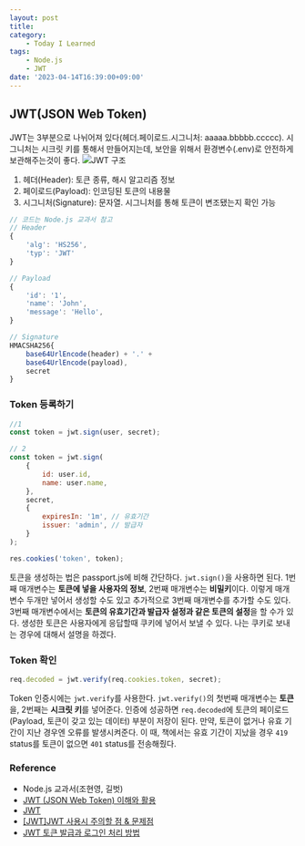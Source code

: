 ```yaml
---
layout: post
title:
category:
    - Today I Learned
tags:
    - Node.js
    - JWT
date: '2023-04-14T16:39:00+09:00'
---
```


## JWT(JSON Web Token)

JWT는 3부분으로 나뉘어져 있다(헤더.페이로드.시그니처: aaaaa.bbbbb.ccccc). 시그니처는 시크릿 키를 통해서 만들어지는데, 보안을 위해서 환경변수(.env)로 안전하게 보관해주는것이 좋다.
![JWT 구조](https://img1.daumcdn.net/thumb/R1280x0/?scode=mtistory2&fname=https%3A%2F%2Fblog.kakaocdn.net%2Fdn%2Fc5dJXJ%2FbtrvS7brBLn%2FCMZgmkDlGM777PuksKVcDk%2Fimg.jpg)

1. 헤더(Header): 토큰 종류, 해시 알고리즘 정보
2. 페이로드(Payload): 인코딩된 토큰의 내용물
3. 시그니처(Signature): 문자열. 시그니처를 통해 토큰이 변조됐는지 확인 가능

```js
// 코드는 Node.js 교과서 참고
// Header
{
    'alg': 'HS256',
    'typ': 'JWT'
}

// Payload
{
    'id': '1',
    'name': 'John',
    'message': 'Hello',
}

// Signature
HMACSHA256{
    base64UrlEncode(header) + '.' +
    base64UrlEncode(payload),
    secret
}
```

### Token 등록하기

```js
//1
const token = jwt.sign(user, secret);

// 2
const token = jwt.sign(
    {
        id: user.id,
        name: user.name,
    },
    secret,
    {
        expiresIn: '1m', // 유효기간
        issuer: 'admin', // 발급자
    }
);

res.cookies('token', token);
```

토큰을 생성하는 법은 passport.js에 비해 간단하다. `jwt.sign()`을 사용하면 된다. 1번째 매개변수는 **토큰에 넣을 사용자의 정보**, 2번째 매개변수는 **비밀키**이다. 이렇게 매개변수 두개만 넣어서 생성할 수도 있고 추가적으로 3번째 매개변수를 추가할 수도 있다. 3번째 매개변수에서는 **토큰의 유효기간과 발급자 설정과 같은 토큰의 설정**을 할 수가 있다. 생성한 토큰은 사용자에게 응답할때 쿠키에 넣어서 보낼 수 있다. 나는 쿠키로 보내는 경우에 대해서 설명을 하겠다.

### Token 확인

```js
req.decoded = jwt.verify(req.cookies.token, secret);
```

Token 인증시에는 `jwt.verify`를 사용한다. `jwt.verify()`의 첫번째 매개변수는 **토큰**을, 2번째는 **시크릿 키**를 넣어준다. 인증에 성공하면 `req.decoded`에 토큰의 페이로드(Payload, 토큰이 갖고 있는 데이터) 부분이 저장이 된다. 만약, 토큰이 없거나 유효 기간이 지난 경우엔 오류를 발생시켜준다. 이 때, 책에서는 유효 기간이 지났을 경우 `419` status를 토큰이 없으면 `401` status를 전송해줬다.

### Reference

-   Node.js 교과서(조현영, 길벗)
-   [JWT (JSON Web Token) 이해와 활용](http://www.opennaru.com/opennaru-blog/jwt-json-web-token/)
-   [JWT](https://jwt.io)
-   [[JWT]JWT 사용시 주의할 점 & 문제점](https://leffept.tistory.com/450)
-   [JWT 토큰 발급과 로그인 처리 방법](https://aboutpet.co.kr/shop/home/)
